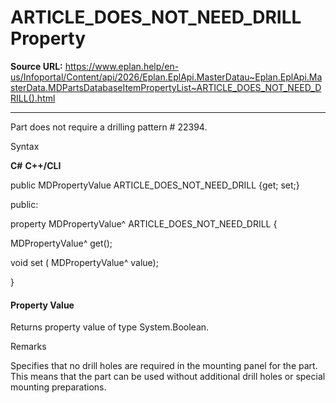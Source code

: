 # ARTICLE_DOES_NOT_NEED_DRILL Property

**Source URL:** https://www.eplan.help/en-us/Infoportal/Content/api/2026/Eplan.EplApi.MasterDatau~Eplan.EplApi.MasterData.MDPartsDatabaseItemPropertyList~ARTICLE_DOES_NOT_NEED_DRILL().html

---

Part does not require a drilling pattern # 22394.

Syntax

**C#**
**C++/CLI**


public MDPropertyValue ARTICLE_DOES_NOT_NEED_DRILL {get; set;}

public:

property MDPropertyValue^ ARTICLE_DOES_NOT_NEED_DRILL {

   MDPropertyValue^ get();

   void set (    MDPropertyValue^ value);

}


#### Property Value

Returns property value of type System.Boolean.

Remarks

Specifies that no drill holes are required in the mounting panel for the part. This means that the part can be used without additional drill holes or special mounting preparations.
